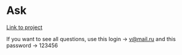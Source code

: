 # Ask
[Link to project](https://native-app-c7210.web.app/)

If you want to see all questions, use this login -> v@mail.ru and this password -> 123456
